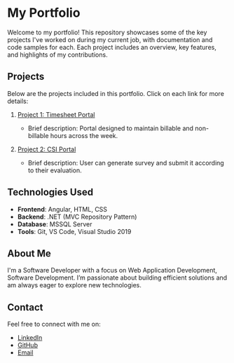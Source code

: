  # My Portfolio

Welcome to my portfolio! This repository showcases some of the key projects I've worked on during my current job, with documentation and code samples for each. Each project includes an overview, key features, and highlights of my contributions.

## Projects

Below are the projects included in this portfolio. Click on each link for more details:

1. [Project 1: Timesheet Portal](./TimesheetPortal/README.md)
   - Brief description: Portal designed to maintain billable and non-billable hours across the week.
   
2. [Project 2: CSI Portal](./CSIPortal/README.md)
   - Brief description: User can generate survey and submit it according to their evaluation.
   

## Technologies Used

- **Frontend**: Angular, HTML, CSS
- **Backend**: .NET (MVC Repository Pattern)
- **Database**: MSSQL Server
- **Tools**: Git, VS Code, Visual Studio 2019

## About Me

I'm a Software Developer with a focus on Web Application Development, Software Development. I’m passionate about building efficient solutions and am always eager to explore new technologies.

## Contact

Feel free to connect with me on:
- [LinkedIn](www.linkedin.com/in/omkar-morbale-243b23215)
- [GitHub](https://github.com/OmMorbale)
- [Email](omkarmorbale3@gmail.com)
